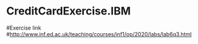 # CreditCardExercise.IBM
#Exercise link
#http://www.inf.ed.ac.uk/teaching/courses/inf1/op/2020/labs/lab6q3.html
